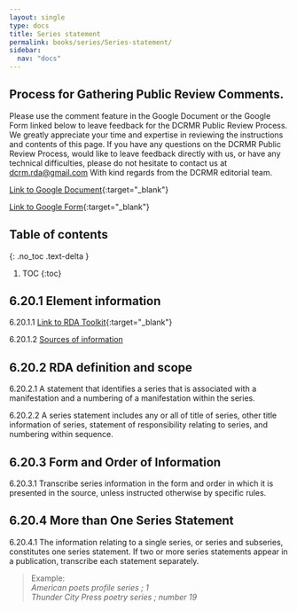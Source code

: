 ```yaml
---
layout: single
type: docs
title: Series statement
permalink: books/series/Series-statement/
sidebar:
  nav: "docs"
---
```


## Process for Gathering Public Review Comments.
Please use the comment feature in the Google Document or the Google Form linked below to leave feedback for the DCRMR Public Review Process.  We greatly appreciate your time and expertise in reviewing the instructions and contents of this page.  If you have any questions on the DCRMR Public Review Process, would like to leave feedback directly with us, or have any technical difficulties, please do not hesitate to contact us at dcrm.rda@gmail.com  With kind regards from the DCRMR editorial team.

[Link to Google Document](https://docs.google.com/document/d/1x56tQIcbKEmtuEb7jDl3muHjJPswtRcCgkkNlYGTHLY/edit){:target="_blank"}

[Link to Google Form](https://docs.google.com/forms/d/e/1FAIpQLSdNtJkbY1mngdTcvCoB7zZcpaIuuKHvlbyiidP-QunDy14VcQ/viewform){:target="_blank"}

## Table of contents
{: .no_toc .text-delta }

1. TOC
{:toc}

## 6.20.1 Element information

<a name="6.20.1.1">6.20.1.1</a> [Link to RDA Toolkit](https://beta.rdatoolkit.org/Content/Index?externalId=en-US_ala-60344275-5627-3f0e-9a61-438b6d27a5fa){:target="_blank"}

<a name="6.20.1.2">6.20.1.2</a> [Sources of information](/DCRMR/books/series/)

## 6.20.2 RDA definition and scope

<a name="6.20.2.1">6.20.2.1</a> A statement that identifies a series that is associated with a manifestation and a numbering of a manifestation within the series.

<a name="6.20.2.2">6.20.2.2</a> A series statement includes any or all of title of series, other title information of series, statement of responsibility relating to series, and numbering within sequence.

## 6.20.3 Form and Order of Information
<a name="6.20.3.1">6.20.3.1</a> Transcribe series information in the form and order in which it is presented in the source, unless instructed otherwise by specific rules.

## 6.20.4 More than One Series Statement
<a name="6.20.4.1">6.20.4.1</a> The information relating to a single series, or series and subseries, constitutes one series statement. If two or more series statements appear in a publication, transcribe each statement separately.

>Example:  
><CITE>American poets profile series ; 1</CITE>  
><CITE>Thunder City Press poetry series ; number 19</CITE>


